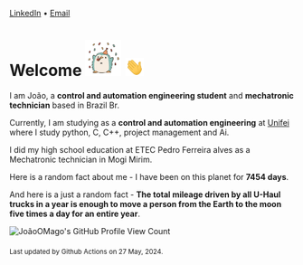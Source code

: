 [LinkedIn](https://www.linkedin.com/in/joão-pedro-gozzoli-b95641301/) &bull;
[Email](joaopedrogozzoli@gmail.com)

# Welcome <img src="happy.gif" height="64px" /> <img src="wave.gif" height="32px" />

I am João, a  **control and automation engineering student** and **mechatronic technician** based in Brazil Br.

Currently, I am studying as a **control and automation engineering** at [Unifei](https://unifei.edu.br) where I study python, C, C++, project management and Ai.

I did my high school education at ETEC Pedro Ferreira alves as a Mechatronic technician in Mogi Mirim.

Here is a random fact about me - I have been on this planet for **7454 days**.

And here is a just a random fact -  **The total mileage driven by all U-Haul trucks in a year is enough to move a person from the Earth to the moon five times a day for an entire year**.

![JoãoOMago's GitHub Profile View Count](https://komarev.com/ghpvc/?username=JoaoOMago)

<sub>Last updated by Github Actions on 27 May, 2024.</sub>
